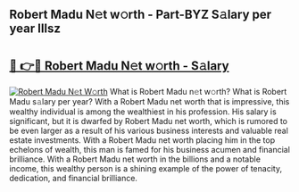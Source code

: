 ## Robert Madu N𝚎t w𝚘rth - Part-BYZ S𝚊lary per year lIlsz

# <h2><a href="http://gc3wq49.nevu.top/?p=Robert+Madu">🔗 👉🔴 Robert Madu N𝚎t w𝚘rth - S𝚊lary</a></h2>

[![Robert Madu N𝚎t W𝚘rth](https://i.imgur.com/Oavwk0R.jpeg)](http://gc3wq49.nevu.top/?p=Robert+Madu)
What is Robert Madu n𝚎t w𝚘rth? What is Robert Madu s𝚊lary per year?
With a Robert Madu net worth that is impressive, this wealthy individual is among the wealthiest in his profession. His salary is significant, but it is dwarfed by Robert Madu net worth, which is rumored to be even larger as a result of his various business interests and valuable real estate investments. With a Robert Madu net worth placing him in the top echelons of wealth, this man is famed for his business acumen and financial brilliance. With a Robert Madu net worth in the billions and a notable income, this wealthy person is a shining example of the power of tenacity, dedication, and financial brilliance.
